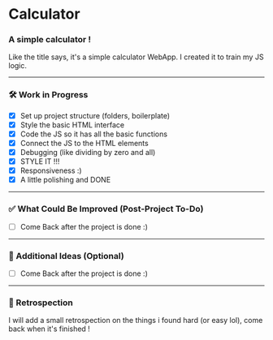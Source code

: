 # Calculator

### A simple calculator !

Like the title says, it's a simple calculator WebApp. I created it to train my JS logic.

---

### 🛠️ Work in Progress

- [X] Set up project structure (folders, boilerplate)
- [X] Style the basic HTML interface
- [X] Code the JS so it has all the basic functions
- [X] Connect the JS to the HTML elements
- [X] Debugging (like dividing by zero and all)
- [X] STYLE IT !!!
- [X] Responsiveness :)
- [X] A little polishing and DONE

---

### ✅ What Could Be Improved (Post-Project To-Do)

- [ ] Come Back after the project is done :)

---

### 🧩 Additional Ideas (Optional)

- [ ] Come Back after the project is done :)

---

### 🧩 Retrospection

I will add a small retrospection on the things i found hard (or easy lol), come back when it's finished !
